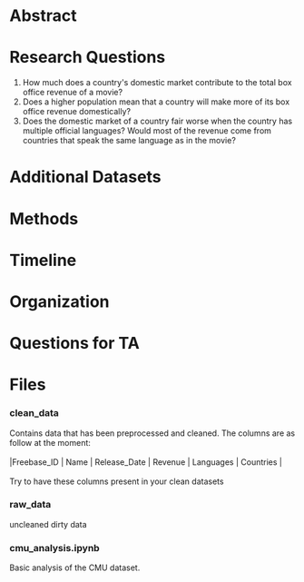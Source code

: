 
# Abstract

# Research Questions

1. How much does a country's domestic market contribute to the total box office revenue of a movie?
2. Does a higher population mean that a country will make more of its box office revenue domestically?
3. Does the domestic market of a country fair worse when the country has multiple official languages? Would most of the revenue come from countries that speak the same language as in the movie?

# Additional Datasets

# Methods

# Timeline

# Organization

# Questions for TA

# Files
### clean_data
Contains data that has been preprocessed and cleaned. The columns are as follow at the moment: \
\
|Freebase_ID |	Name | Release_Date |	Revenue |	Languages |	Countries | \
\
Try to have these columns present in your clean datasets

### raw_data
uncleaned dirty data

### cmu_analysis.ipynb
Basic analysis of the CMU dataset.
